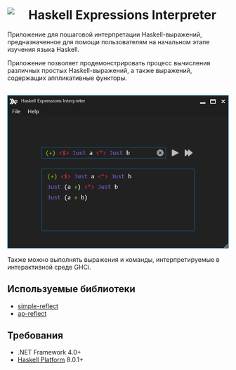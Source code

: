 # <img src="HaskellExpressionsInterpreter/MainIcon.ico" width="48" align="left"> Haskell Expressions Interpreter

Приложение для пошаговой интерпретации Haskell-выражений, предназначенное для помощи пользователям на начальном этапе изучения языка Haskell.

Приложение позволяет продемонстрировать процесс вычисления различных простых Haskell-выражений, а также выражений, содержащих аппликативные функторы.

<p align="center"> <br> <img src="app.PNG"> </p>

Также можно выполнять выражения и команды, интерпретируемые в интерактивной среде GHCi.

## Используемые библиотеки

* [simple-reflect](http://hackage.haskell.org/package/simple-reflect)
* [ap-reflect](http://hackage.haskell.org/package/ap-reflect)

## Требования

* .NET Framework 4.0+
* [Haskell Platform](https://www.haskell.org/platform/) 8.0.1+

